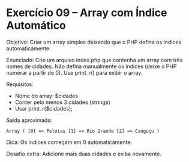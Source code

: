 # Exercício 09 – Array com Índice Automático

Objetivo: Criar um array simples deixando que o PHP defina os índices automaticamente.

Enunciado:
Crie um arquivo index.php que contenha um array com três nomes de cidades. Não defina manualmente os índices (deixe o PHP numerar a partir de 0). Use print_r() para exibir o array.

Requisitos:
- Nome do array: $cidades
- Conter pelo menos 3 cidades (strings)
- Usar print_r($cidades);

Saída aproximada:
```
Array ( [0] => Pelotas [1] => Rio Grande [2] => Canguçu )
```

Dica: Os índices começam em 0 automaticamente.

Desafio extra: Adicione mais duas cidades e exiba novamente.

